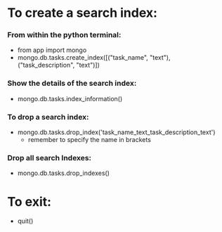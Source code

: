 # To create a search index:

### From within the python terminal:

* from app import mongo
* mongo.db.tasks.create_index([("task_name", "text"), ("task_description", "text")])

### Show the details of the search index:

* mongo.db.tasks.index_information()

### To drop a search index:

* mongo.db.tasks.drop_index('task_name_text_task_description_text')
    * remember to specify the name in brackets

 ### Drop all search Indexes:

 * mongo.db.tasks.drop_indexes()


# To exit:

* quit()